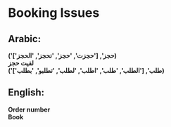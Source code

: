 # **Booking Issues**

## **Arabic**:
**('حجز', ['حجزت', 'حجز', 'تحجز', 'الحجز'])**  
**لقيت حجز**  
**('طلب', ['الطلب', 'طلب', 'اطلب', 'لطلب', 'تطلبو', 'بطلب'])**  


## **English**:

**Order number**  
**Book**  
